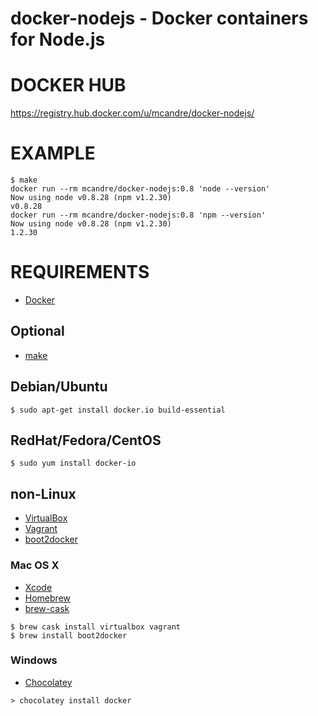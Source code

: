# docker-nodejs - Docker containers for Node.js

# DOCKER HUB

https://registry.hub.docker.com/u/mcandre/docker-nodejs/

# EXAMPLE

```
$ make
docker run --rm mcandre/docker-nodejs:0.8 'node --version'
Now using node v0.8.28 (npm v1.2.30)
v0.8.28
docker run --rm mcandre/docker-nodejs:0.8 'npm --version'
Now using node v0.8.28 (npm v1.2.30)
1.2.30
```

# REQUIREMENTS

* [Docker](https://www.docker.com/)

## Optional

* [make](http://www.gnu.org/software/make/)

## Debian/Ubuntu

```
$ sudo apt-get install docker.io build-essential
```

## RedHat/Fedora/CentOS

```
$ sudo yum install docker-io
```

## non-Linux

* [VirtualBox](https://www.virtualbox.org/)
* [Vagrant](https://www.vagrantup.com/)
* [boot2docker](http://boot2docker.io/)

### Mac OS X

* [Xcode](http://itunes.apple.com/us/app/xcode/id497799835?ls=1&mt=12)
* [Homebrew](http://brew.sh/)
* [brew-cask](http://caskroom.io/)

```
$ brew cask install virtualbox vagrant
$ brew install boot2docker
```

### Windows

* [Chocolatey](https://chocolatey.org/)

```
> chocolatey install docker
```
